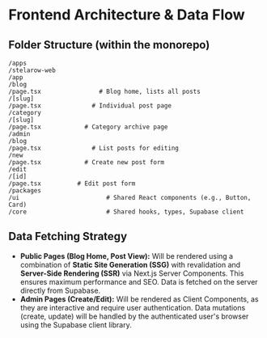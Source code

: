 # Frontend Architecture & Data Flow

## Folder Structure (within the monorepo)
```
/apps
/stelarow-web
/app
/blog
/page.tsx                # Blog home, lists all posts
/[slug]
/page.tsx              # Individual post page
/category
/[slug]
/page.tsx            # Category archive page
/admin
/blog
/page.tsx              # List posts for editing
/new
/page.tsx            # Create new post form
/edit
/[id]
/page.tsx          # Edit post form
/packages
/ui                        # Shared React components (e.g., Button, Card)
/core                      # Shared hooks, types, Supabase client
```

## Data Fetching Strategy
* **Public Pages (Blog Home, Post View):** Will be rendered using a combination of **Static Site Generation (SSG)** with revalidation and **Server-Side Rendering (SSR)** via Next.js Server Components. This ensures maximum performance and SEO. Data is fetched on the server directly from Supabase.
* **Admin Pages (Create/Edit):** Will be rendered as Client Components, as they are interactive and require user authentication. Data mutations (create, update) will be handled by the authenticated user's browser using the Supabase client library.